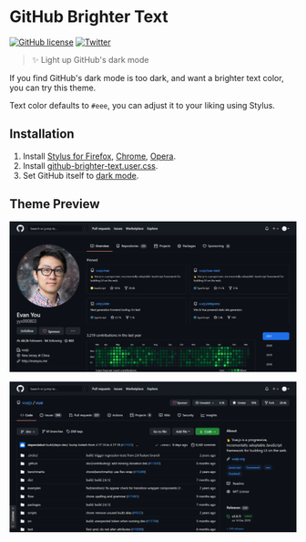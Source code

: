 # GitHub Brighter Text

[![GitHub license](https://img.shields.io/github/license/wenfangdu/github-brighter-text?color=brightgreen)](https://github.com/wenfangdu/github-brighter-text/blob/main/LICENSE)
[![Twitter](https://img.shields.io/twitter/url?url=https%3A%2F%2Fgithub.com%2Fwenfangdu%2Fgithub-brighter-text)](https://twitter.com/intent/tweet?text=Wow:&url=https%3A%2F%2Fgithub.com%2Fwenfangdu%2Fgithub-brighter-text)

> ✨ Light up GitHub's dark mode

If you find GitHub's dark mode is too dark, and want a brighter text color, you can try this theme.

Text color defaults to `#eee`, you can adjust it to your liking using Stylus.

## Installation

1. Install [Stylus for Firefox](https://addons.mozilla.org/en-US/firefox/addon/styl-us/), [Chrome](https://chrome.google.com/webstore/detail/stylus/clngdbkpkpeebahjckkjfobafhncgmne), [Opera](https://addons.opera.com/en-gb/extensions/details/stylus/).
2. Install [github-brighter-text.user.css](https://raw.githubusercontent.com/wenfangdu/github-brighter-text/main/github-brighter-text.user.css).
3. Set GitHub itself to [dark mode](https://github.com/settings/appearance).

## Theme Preview

![Profile Preview](profile.png)

![Repo Preview](repo.png)
